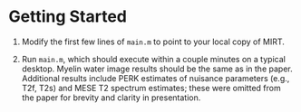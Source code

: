 # Getting Started

1. Modify the first few lines of `main.m` to point to your local copy of MIRT.

2. Run `main.m`, which should execute within a couple minutes on a typical desktop. Myelin water image results should be the same as in the paper. Additional results include PERK estimates of nuisance parameters (e.g., T2f, T2s) and MESE T2 spectrum estimates; these were omitted from the paper for brevity and clarity in presentation.
